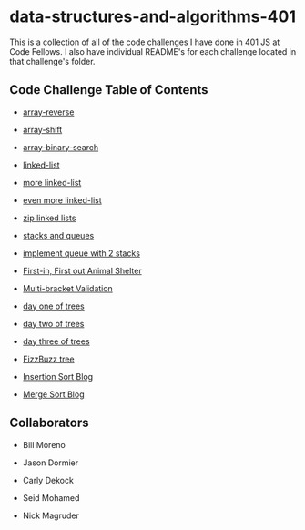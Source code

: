 # data-structures-and-algorithms-401

This is a collection of all of the code challenges I have done in 401 JS at Code Fellows. I also have individual README's for each challenge located in that challenge's folder.

## Code Challenge Table of Contents

- [array-reverse](challenges/arrayReverse/array-reverse.js)

- [array-shift](challenges/arrayShift/array-shift.js)

- [array-binary-search](challenges/arrayBinarySearch/array-binary-search.js)

- [linked-list](challenges/linkedList/linked-list.js)

- [more linked-list](challenges/linkedList/linked-list.js)

- [even more linked-list](challenges/linkedList/linked-list.js)

- [zip linked lists](challenges/llZip/ll-zip.js)

- [stacks and queues](challenges/stacksAndQueues/stacks-and-queues.js)

- [implement queue with 2 stacks](challenges/queueWithStacks/queue-with-stacks.js)

- [First-in, First out Animal Shelter](challenges/fifoAnimalShelter/fifo-animal-shelter.js)

- [Multi-bracket Validation](challenges/multiBracketValidation/multi-bracket-validation.js)

- [day one of trees](challenges/tree/tree.js)

- [day two of trees](challenges/tree/tree.js)

- [day three of trees](challenges/tree/tree.js)

- [FizzBuzz tree](challenges/fizzBuzzTree/fizz-buzz-tree.js)

- [Insertion Sort Blog](challenges/insertionSort/insertion-sort.js)

- [Merge Sort Blog](challenges/mergeSort/merge-sort.js)

## Collaborators

- Bill Moreno

- Jason Dormier

- Carly Dekock

- Seid Mohamed

- Nick Magruder
